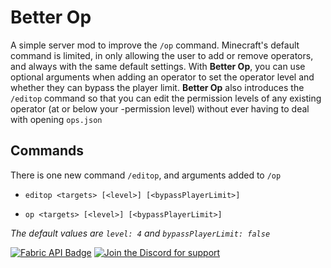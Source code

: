 # Better Op

A simple server mod to improve the `/op` command. Minecraft's default command is limited, in only allowing the user to
add or remove operators, and always with the same default settings. With **Better Op**, you can use optional arguments
when adding an operator to set the operator level and whether they can bypass the player limit. **Better Op** also
introduces the `/editop` command so that you can edit the permission levels of any existing operator (at or below your
-permission level) without ever having to deal with opening `ops.json`

## Commands
There is one new command `/editop`, and arguments added to `/op`

- `editop <targets> [<level>] [<bypassPlayerLimit>]`
  

- `op <targets> [<level>] [<bypassPlayerLimit>]`

*The default values are `level: 4` and `bypassPlayerLimit: false`*



<!-- Banners -->
[![Fabric API Badge][Fabric API Badge]][Fabric API Download]
[![Join the Discord for support][Discord Badge]][Discord Invite]



<!-- Image URLs -->
[Fabric API Badge]: https://i.imgur.com/HabVZJR.png
[Discord Badge]: https://discord.com/assets/cb48d2a8d4991281d7a6a95d2f58195e.svg

<!-- Hyperlink URLs -->
[Fabric API Download]: https://modrinth.com/mod/fabric-api
[Discord Invite]: https://discord.gg/m5AVR5ywyh
